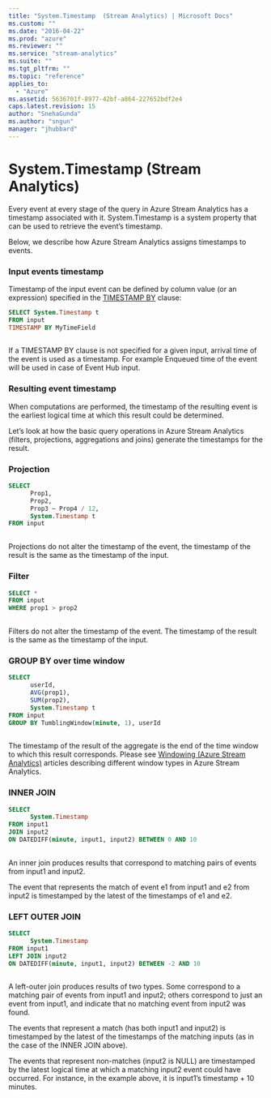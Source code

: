 ```yaml
---
title: "System.Timestamp  (Stream Analytics) | Microsoft Docs"
ms.custom: ""
ms.date: "2016-04-22"
ms.prod: "azure"
ms.reviewer: ""
ms.service: "stream-analytics"
ms.suite: ""
ms.tgt_pltfrm: ""
ms.topic: "reference"
applies_to: 
  - "Azure"
ms.assetid: 5636701f-8977-42bf-a864-227652bdf2e4
caps.latest.revision: 15
author: "SnehaGunda"
ms.author: "sngun"
manager: "jhubbard"
---
```

# System.Timestamp  (Stream Analytics)
  Every event at every stage of the query in Azure Stream Analytics has a timestamp associated with it. System.Timestamp is a system property that can be used to retrieve the event’s timestamp.  
  
 Below, we describe how Azure Stream Analytics assigns timestamps to events.  
  
### **Input events timestamp**  
 Timestamp of the input event can be defined by column value (or an expression) specified in the [TIMESTAMP BY](timestamp-by-azure-stream-analytics.md) clause:  
  
```SQL  
SELECT System.Timestamp t   
FROM input   
TIMESTAMP BY MyTimeField  
  
```  
  
 If a TIMESTAMP BY clause is not specified for a given input, arrival time of the event is used as a timestamp. For example Enqueued time of the event will be used in case of Event Hub input.  
  
### **Resulting event timestamp**  
 When computations are performed, the timestamp of the resulting event is the earliest logical time at which this result could be determined.  
  
 Let’s look at how the basic query operations in Azure Stream Analytics (filters, projections, aggregations and joins) generate the timestamps for the result.  
  
### **Projection**  
  
```SQL  
SELECT  
      Prop1,  
      Prop2,  
      Prop3 – Prop4 / 12,  
      System.Timestamp t  
FROM input  
  
```  
  
 Projections do not alter the timestamp of the event, the timestamp of the result is the same as the timestamp of the input.  
  
### **Filter**  
  
```SQL  
SELECT *  
FROM input  
WHERE prop1 > prop2  
  
```  
  
 Filters do not alter the timestamp of the event. The timestamp of the result is the same as the timestamp of the input.  
  
### **GROUP BY over time window**  
  
```SQL  
SELECT  
      userId,  
      AVG(prop1),  
      SUM(prop2),  
      System.Timestamp t  
FROM input  
GROUP BY TumblingWindow(minute, 1), userId  
  
```  
  
 The timestamp of the result of the aggregate is the end of the time window to which this result corresponds. Please see [Windowing &#40;Azure Stream Analytics&#41;](windowing-azure-stream-analytics.md) articles describing different window types in Azure Stream Analytics.  
  
### **INNER JOIN**  
  
```SQL  
SELECT  
      System.Timestamp  
FROM input1  
JOIN input2  
ON DATEDIFF(minute, input1, input2) BETWEEN 0 AND 10  
  
```  
  
 An inner join produces results that correspond to matching pairs of events from input1 and input2.  
  
 The event that represents the match of event e1 from input1 and e2 from input2 is timestamped by the latest of the timestamps of e1 and e2.  
  
### **LEFT OUTER JOIN**  
  
```SQL  
SELECT  
      System.Timestamp  
FROM input1  
LEFT JOIN input2  
ON DATEDIFF(minute, input1, input2) BETWEEN -2 AND 10  
  
```  
  
 A left-outer join produces results of two types.  Some correspond to a matching pair of events from input1 and input2; others correspond to just an event from input1, and indicate that no matching event from input2 was found.  
  
 The events that represent a match (has both input1 and input2) is timestamped by the latest of the timestamps of the matching inputs (as in the case of the INNER JOIN above).  
  
 The events that represent non-matches (input2 is NULL) are timestamped by the latest logical time at which a matching input2 event could have occurred.  For instance, in the example above, it is input1’s timestamp + 10 minutes.  
  
  